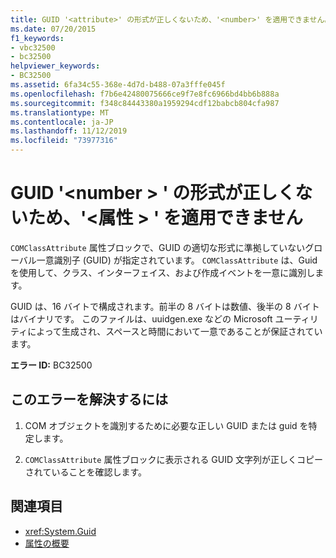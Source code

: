 ```yaml
---
title: GUID '<attribute>' の形式が正しくないため、'<number>' を適用できません。
ms.date: 07/20/2015
f1_keywords:
- vbc32500
- bc32500
helpviewer_keywords:
- BC32500
ms.assetid: 6fa34c55-368e-4d7d-b488-07a3fffe045f
ms.openlocfilehash: f7b6e42480075666ce9f7e8fc6966bd4bb6b888a
ms.sourcegitcommit: f348c84443380a1959294cdf12babcb804cfa987
ms.translationtype: MT
ms.contentlocale: ja-JP
ms.lasthandoff: 11/12/2019
ms.locfileid: "73977316"
---
```

# <a name="attribute-cannot-be-applied-because-the-format-of-the-guid-number-is-not-correct"></a>GUID '\<number > ' の形式が正しくないため、'\<属性 > ' を適用できません

`COMClassAttribute` 属性ブロックで、GUID の適切な形式に準拠していないグローバル一意識別子 (GUID) が指定されています。 `COMClassAttribute` は、Guid を使用して、クラス、インターフェイス、および作成イベントを一意に識別します。  
  
 GUID は、16 バイトで構成されます。前半の 8 バイトは数値、後半の 8 バイトはバイナリです。 このファイルは、uuidgen.exe などの Microsoft ユーティリティによって生成され、スペースと時間において一意であることが保証されています。  
  
 **エラー ID:** BC32500  
  
## <a name="to-correct-this-error"></a>このエラーを解決するには  
  
1. COM オブジェクトを識別するために必要な正しい GUID または guid を特定します。  
  
2. `COMClassAttribute` 属性ブロックに表示される GUID 文字列が正しくコピーされていることを確認します。  
  
## <a name="see-also"></a>関連項目

- <xref:System.Guid>
- [属性の概要](../../../visual-basic/programming-guide/concepts/attributes/index.md)
